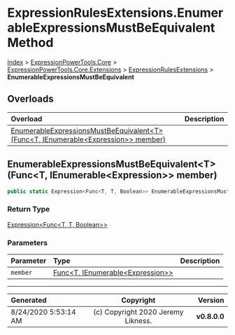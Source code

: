 ﻿# ExpressionRulesExtensions.EnumerableExpressionsMustBeEquivalent Method

[Index](../index.md) > [ExpressionPowerTools.Core](ExpressionPowerTools.Core.a.md) > [ExpressionPowerTools.Core.Extensions](ExpressionPowerTools.Core.Extensions.n.md) > [ExpressionRulesExtensions](ExpressionPowerTools.Core.Extensions.ExpressionRulesExtensions.cs.md) > **EnumerableExpressionsMustBeEquivalent**



## Overloads

| Overload | Description |
| :-- | :-- |
| [EnumerableExpressionsMustBeEquivalent&lt;T>(Func&lt;T, IEnumerable&lt;Expression>> member)](#enumerableexpressionsmustbeequivalenttfunct-ienumerableexpression-member) |  |
## EnumerableExpressionsMustBeEquivalent&lt;T>(Func&lt;T, IEnumerable&lt;Expression>> member)



```csharp
public static Expression<Func<T, T, Boolean>> EnumerableExpressionsMustBeEquivalent<T>(Func<T, IEnumerable<Expression>> member)
```

### Return Type

 [Expression&lt;Func&lt;T, T, Boolean>>](https://docs.microsoft.com/dotnet/api/system.linq.expressions.expression-1) 

### Parameters

| Parameter | Type | Description |
| :-- | :-- | :-- |
| `member` | [Func&lt;T, IEnumerable&lt;Expression>>](https://docs.microsoft.com/dotnet/api/system.func-2) |  |



---

| Generated | Copyright | Version |
| :-- | :-: | --: |
| 8/24/2020 5:53:14 AM | (c) Copyright 2020 Jeremy Likness. | **v0.8.0.0** |
